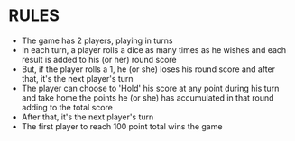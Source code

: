 # RULES

- The game has 2 players, playing in turns
- In each turn, a player rolls a dice as many times as he wishes and each result is added to his (or her) round score
- But, if the player rolls a 1, he (or she) loses his round score and after that, it's the next player's turn
- The player can choose to 'Hold' his score at any point during his turn and take home the points he (or she) has accumulated in that round adding to the total score
- After that, it's the next player's turn
- The first player to reach 100 point total wins the game
